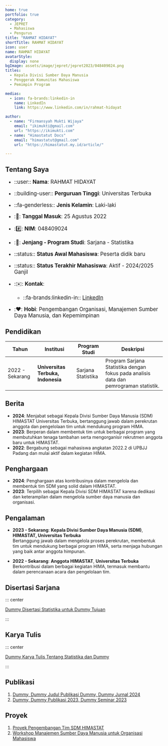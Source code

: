```yaml
---
home: true
portfolio: true
category:
  - JEPRET
  - Mahasiswa
  - Pengurus
title: "RAHMAT HIDAYAT"
shortTitle: RAHMAT HIDAYAT
icon: user
name: RAHMAT HIDAYAT
avatarStyle:
  display: none
bgImage: assets/image/jepret/jepret2023/048409024.png
titles:
  - Kepala Divisi Sumber Daya Manusia
  - Penggerak Komunitas Mahasiswa
  - Pemimpin Program

medias:
  - icon: fa-brands:linkedin-in
    name: LinkedIn
    link: https://www.linkedin.com/in/rahmat-hidayat

author:
  - name: "Firmansyah Mukti Wijaya"
    email: "ikimukti@gmail.com"
    url: "https://ikimukti.com"
  - name: "Himastatut Docs"
    email: "himastatut@gmail.com"
    url: "https://himastatut.my.id/article/"

---
```


## Tentang Saya

<div style="font-size: 1.2em">

- ::user:: **Nama**: RAHMAT HIDAYAT
- ::building-user:: **Perguruan Tinggi**: Universitas Terbuka
- ::fa-genderless:: **Jenis Kelamin**: Laki-laki
- ::calendar:: **Tanggal Masuk**: 25 Agustus 2022
- ::hash:: **NIM**: 048409024
- ::book:: **Jenjang - Program Studi**: Sarjana - Statistika
- ::status:: **Status Awal Mahasiswa**: Peserta didik baru
- ::status:: **Status Terakhir Mahasiswa**: Aktif - 2024/2025 Ganjil
- ::envelope:: **Kontak**:
  - ::fa-brands:linkedin-in:: [LinkedIn](https://www.linkedin.com/in/rahmat-hidayat)

- ::heart:: **Hobi**: Pengembangan Organisasi, Manajemen Sumber Daya Manusia, dan Kepemimpinan

</div>

## Pendidikan

| Tahun       | Institusi                        | Program Studi           | Deskripsi                                                               |
|-------------|-----------------------------------|-------------------------|-------------------------------------------------------------------------|
| 2022 - Sekarang | **Universitas Terbuka, Indonesia** | Sarjana Statistika       | Program Sarjana Statistika dengan fokus pada analisis data dan pemrograman statistik. |

## Berita

- **2024**: Menjabat sebagai Kepala Divisi Sumber Daya Manusia (SDM) HIMASTAT Universitas Terbuka, bertanggung jawab dalam perekrutan anggota dan pengelolaan tim untuk mendukung program HIMA.
- **2023**: Berperan dalam membentuk tim untuk berbagai program yang membutuhkan tenaga tambahan serta mengorganisir rekrutmen anggota baru untuk HIMASTAT.
- **2022**: Bergabung sebagai mahasiswa angkatan 2022.2 di UPBJJ Padang dan mulai aktif dalam kegiatan HIMA.

## Penghargaan

- **2024**: Penghargaan atas kontribusinya dalam mengelola dan membentuk tim SDM yang solid dalam HIMASTAT.
- **2023**: Terpilih sebagai Kepala Divisi SDM HIMASTAT karena dedikasi dan keterampilan dalam mengelola sumber daya manusia dan organisasi.

## Pengalaman

- **2023 - Sekarang**: **Kepala Divisi Sumber Daya Manusia (SDM)**, **HIMASTAT, Universitas Terbuka**  
  Bertanggung jawab dalam mengelola proses perekrutan, membentuk tim untuk mendukung berbagai program HIMA, serta menjaga hubungan yang baik antar anggota himpunan.

- **2022 - Sekarang**: **Anggota HIMASTAT**, **Universitas Terbuka**  
  Berkontribusi dalam berbagai kegiatan HIMA, termasuk membantu dalam perencanaan acara dan pengelolaan tim.

## Disertasi Sarjana

::: center

[Dummy Disertasi Statistika untuk Dummy Tujuan](mhs-048409024.md)

:::

## Karya Tulis

::: center

[Dummy Karya Tulis Tentang Statistika dan Dummy](mhs-048409024.md)

:::

## Publikasi

1. [Dummy, Dummy Judul Publikasi Dummy, Dummy Jurnal 2024](https://dummy-jurnal.example.com)
2. [Dummy, Dummy Publikasi 2023, Dummy Seminar 2023](https://dummy-seminar.example.com)

## Proyek

1. [Proyek Pengembangan Tim SDM HIMASTAT](https://dummy-proyek-sdm.example.com)
2. [Workshop Manajemen Sumber Daya Manusia untuk Organisasi Mahasiswa](https://dummy-workshop-sdm.example.com)
